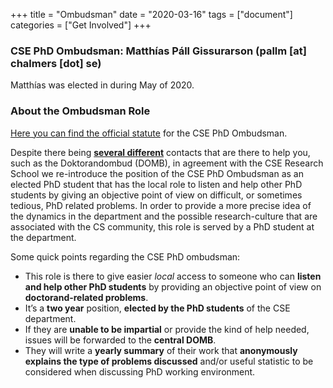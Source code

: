 +++
title = "Ombudsman"
date = "2020-03-16"
tags = ["document"]
categories = ["Get Involved"]
+++

### CSE PhD Ombudsman: Matthías Páll Gissurarson (pallm [at] chalmers [dot] se)

Matthías was elected in during May of 2020.


### About the Ombudsman Role

[Here you can find the official statute](/posts/council-docs/ombudsman-statutes) for the CSE PhD Ombudsman.


Despite there being __[several different](https://www.dokt.chs.chalmers.se/support-for-phd-students/)__ contacts
that are there to help you, such as the Doktorandombud (DOMB), in agreement with the CSE Research School we
re-introduce the position of the CSE PhD Ombudsman as an elected PhD student that has the local role to listen
and help other PhD students by giving an objective point of view on difficult, or sometimes tedious, PhD related
problems. In order to provide a more precise idea of the dynamics in the department and the possible research-culture
that are associated with the CS community, this role is served by a PhD student at the department.

Some quick points regarding the CSE PhD ombudsman:

- This role is there to give easier *local* access to someone who can **listen and help other PhD students** by providing an objective point of view on **doctorand-related problems**.
- It’s a **two year** position, **elected by the PhD students** of the CSE department.
- If they are **unable to be impartial** or provide the kind of help needed, issues will be forwarded to the **central DOMB**.
- They will write a **yearly summary** of their work that **anonymously explains the type of problems discussed** and/or useful statistic to be considered when discussing PhD working environment.



